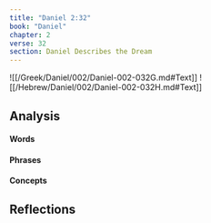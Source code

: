 ```yaml
---
title: "Daniel 2:32"
book: "Daniel"
chapter: 2
verse: 32
section: Daniel Describes the Dream
---
```

![[/Greek/Daniel/002/Daniel-002-032G.md#Text]]
![[/Hebrew/Daniel/002/Daniel-002-032H.md#Text]]

## Analysis

#### Words

#### Phrases

#### Concepts

## Reflections
